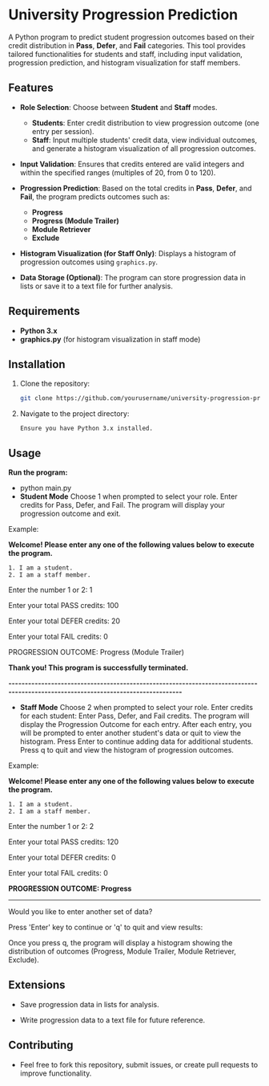 # University Progression Prediction

A Python program to predict student progression outcomes based on their credit distribution in **Pass**, **Defer**, and **Fail** categories. This tool provides tailored functionalities for students and staff, including input validation, progression prediction, and histogram visualization for staff members.

## Features

- **Role Selection**: Choose between **Student** and **Staff** modes.
  - **Students**: Enter credit distribution to view progression outcome (one entry per session).
  - **Staff**: Input multiple students' credit data, view individual outcomes, and generate a histogram visualization of all progression outcomes.

- **Input Validation**: Ensures that credits entered are valid integers and within the specified ranges (multiples of 20, from 0 to 120).

- **Progression Prediction**: Based on the total credits in **Pass**, **Defer**, and **Fail**, the program predicts outcomes such as:
  - **Progress**
  - **Progress (Module Trailer)**
  - **Module Retriever**
  - **Exclude**

- **Histogram Visualization (for Staff Only)**: Displays a histogram of progression outcomes using `graphics.py`.

- **Data Storage (Optional)**: The program can store progression data in lists or save it to a text file for further analysis.

## Requirements

- **Python 3.x**
- **graphics.py** (for histogram visualization in staff mode)

## Installation

1. Clone the repository:
   ```bash
   git clone https://github.com/yourusername/university-progression-prediction.git

2. Navigate to the project directory:

   ```cd university-progression-prediction
   Ensure you have Python 3.x installed.

## Usage

**Run the program:**

- python main.py
- **Student Mode**
Choose 1 when prompted to select your role.
Enter credits for Pass, Defer, and Fail.
The program will display your progression outcome and exit.

Example:


**Welcome! Please enter any one of the following values below to execute the program.**

    1. I am a student.
    2. I am a staff member.
    
Enter the number 1 or 2: 1


Enter your total PASS credits: 100

Enter your total DEFER credits: 20

Enter your total FAIL credits: 0


PROGRESSION OUTCOME: Progress (Module Trailer)

**Thank you! This program is successfully terminated.**

**---------------------------------------------------------------------------------------------------------------------------------**

- **Staff Mode**
Choose 2 when prompted to select your role.
Enter credits for each student:
Enter Pass, Defer, and Fail credits.
The program will display the Progression Outcome for each entry.
After each entry, you will be prompted to enter another student's data or quit to view the histogram.
Press Enter to continue adding data for additional students.
Press q to quit and view the histogram of progression outcomes.

Example:



**Welcome! Please enter any one of the following values below to execute the program.**

    1. I am a student. 
    2. I am a staff member.
    
Enter the number 1 or 2: 2

Enter your total PASS credits: 120

Enter your total DEFER credits: 0

Enter your total FAIL credits: 0


**PROGRESSION OUTCOME: Progress**


---------------------------------------------------------------------------------------------------------------------------------------------------------------------
Would you like to enter another set of data?

Press 'Enter' key to continue or 'q' to quit and view results:


Once you press q, the program will display a histogram showing the distribution of outcomes (Progress, Module Trailer, Module Retriever, Exclude).

## Extensions
- Save progression data in lists for analysis.

- Write progression data to a text file for future reference.

## Contributing
- Feel free to fork this repository, submit issues, or create pull requests to improve functionality.
